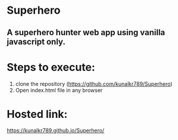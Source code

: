 # Superhero
## A superhero hunter web app using vanilla javascript only.

# Steps to execute:
1. clone the repository (https://github.com/kunalkr789/Superhero)
2. Open index.html file in any browser

# Hosted link:
https://kunalkr789.github.io/Superhero/
